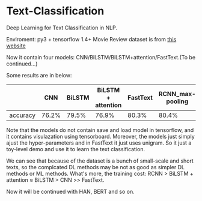 # Text-Classification
Deep Learning for Text Classification in NLP.

Enviroment: py3 + tensorflow 1.4+
Movie Review dataset is from [this website](http://www.cs.cornell.edu/people/pabo/movie-review-data/)

Now it contain four models: CNN/BiLSTM/BiLSTM+attention/FastText.(To be continued...)

Some results are in below:

|      | CNN    | BiLSTM    | BiLSTM + attention | FastText | RCNN_max-pooling | RCNN_average-pooling|
| ---- | ------ | ------ | ------ | ---------- |---------------------|-------------------------|
|accuracy   | 76.2% | 79.5% | 76.9% |   80.3%   |     80.4%          |        80.3%            |    

Note that the models do not contain save and load model in tensorflow, and it contains visulazation using tensorboard. Moreover, the models just simply ajust the hyper-parameters and in FastText it just uses unigram. So it just a toy-level demo and use it to learn the text classification.

We can see that because of the dataset is a bunch of small-scale and short texts, so the complcated DL methods may be not as good as simpler DL methods or ML methods. What's more, the training cost: RCNN > BiLSTM + attention ≈ BiLSTM > CNN >> FastText.

Now it will be continued with HAN, BERT and so on.
